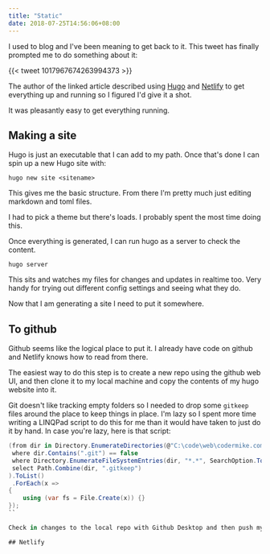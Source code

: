 ```yaml
---
title: "Static"
date: 2018-07-25T14:56:06+08:00
---
```


I used to blog and I've been meaning to get back to it. This tweet has finally prompted me to do something about it:

{{< tweet 1017967674263994373 >}}

<!--more-->

The author of the linked article described using [Hugo](https://gohugo.io) and [Netlify](https://www.netlify.com) to get everything up and running so I figured I'd give it a shot. 

It was pleasantly easy to get everything running.

## Making a site

Hugo is just an executable that I can add to my path. Once that's done I can spin up a new Hugo site with:

```
hugo new site <sitename>
```

This gives me the basic structure. From there I'm pretty much just editing markdown and toml files.

I had to pick a theme but there's loads. I probably spent the most time doing this.

Once everything is generated, I can run hugo as a server to check the content.

```
hugo server
```

This sits and watches my files for changes and updates in realtime too. Very handy for trying out different config settings and seeing what they do.

Now that I am generating a site I need to put it somewhere.

## To github

Github seems like the logical place to put it. I already have code on github and Netlify knows how to read from there.

The easiest way to do this step is to create a new repo using the github web UI, and then clone it to my local machine and copy the contents of my hugo website into it.

Git doesn't like tracking empty folders so I needed to drop some `gitkeep` files around the place to keep things in place. I'm lazy so I spent more time writing a LINQPad script to do this for me than it would have taken to just do it by hand. In case you're lazy, here is that script:

```cs
(from dir in Directory.EnumerateDirectories(@"C:\code\web\codermike.com", "*", SearchOption.AllDirectories)
 where dir.Contains(".git") == false
 where Directory.EnumerateFileSystemEntries(dir, "*.*", SearchOption.TopDirectoryOnly).Any() == false
 select Path.Combine(dir, ".gitkeep")
).ToList()
 .ForEach(x =>
{
	using (var fs = File.Create(x)) {}
});
``

Check in changes to the local repo with Github Desktop and then push my changes up to github. Look, here it is!

## Netlify



